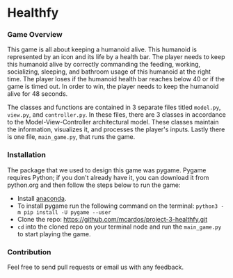 # Healthfy
### Game Overview
This game is all about keeping a humanoid alive. This humanoid is represented by an icon and its life by a health bar. The player needs to keep this humanoid alive by correctly commanding the feeding, working, socializing, sleeping, and bathroom usage of this humanoid at the right time. The player loses if the humanoid health bar reaches below 40 or if the game is timed out. In order to win, the player needs to keep the humanoid alive for 48 seconds.

The classes and functions are contained in 3 separate files titled `model.py`, `view.py`, and `controller.py`. In these files, there are 3 classes in accordance to the Model-View-Controller architectural model. These classes maintain the information, visualizes it, and processes the player's inputs. Lastly there is one file, `main_game.py`, that runs the game.

### Installation
The package that we used to design this game was pygame. Pygame requires Python; if you don't already have it, you can download it from python.org and then follow the steps below to run the game:  

* Install [anaconda](https://docs.anaconda.com/anaconda/install/linux/).
* To install pygame run the following command on the terminal: ```python3 -m pip install -U pygame --user```
* Clone the repo: https://github.com/mcardos/project-3-healthfy.git
* ```cd``` into the cloned repo on your terminal node and run the ```main_game.py``` to start playing the game.

### Contribution
Feel free to send pull requests or email us with any feedback.